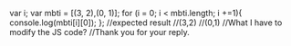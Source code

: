 var i;
var mbti = [(3, 2),(0, 1)];
for (i = 0; i < mbti.length; i +=1){
    console.log(mbti[i][0]);
};
//expected result
//(3,2)
//(0,1)
//What I have to modify the JS code?
//Thank you for your reply.
